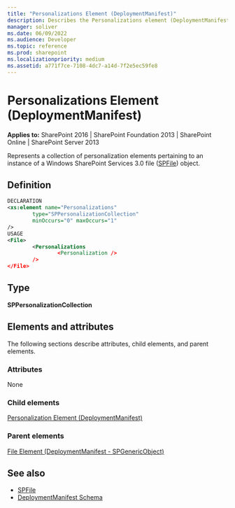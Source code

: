 ```yaml
---
title: "Personalizations Element (DeploymentManifest)"
description: Describes the Personalizations element (DeploymentManifest) and provides a definition, type, and  the elements and attributes.
manager: soliver
ms.date: 06/09/2022
ms.audience: Developer
ms.topic: reference
ms.prod: sharepoint
ms.localizationpriority: medium
ms.assetid: a771f7ce-7108-4dc7-a14d-7f2e5ec59fe8
---
```


# Personalizations Element (DeploymentManifest)

**Applies to:** SharePoint 2016 | SharePoint Foundation 2013 | SharePoint Online | SharePoint Server 2013 
  
Represents a collection of personalization elements pertaining to an instance of a Windows SharePoint Services 3.0 file ([SPFile](https://msdn.microsoft.com/library/Microsoft.SharePoint.SPFile.aspx)) object. 

## Definition

```XML
DECLARATION
<xs:element name="Personalizations" 
        type="SPPersonalizationCollection" 
        minOccurs="0" maxOccurs="1" 
/>
USAGE
<File>
        <Personalizations
                <Personalization />
        />
</File>

```

## Type

**SPPersonalizationCollection**
  
## Elements and attributes

The following sections describe attributes, child elements, and parent elements.

### Attributes

None
   
### Child elements

[Personalization Element (DeploymentManifest)](personalization-element-deploymentmanifest.md)
   
### Parent elements

[File Element (DeploymentManifest - SPGenericObject)](file-element-deploymentmanifestspgenericobject.md)
   
## See also

- [SPFile](https://msdn.microsoft.com/library/Microsoft.SharePoint.SPFile.aspx)
- [DeploymentManifest Schema](deploymentmanifest-schema.md)

